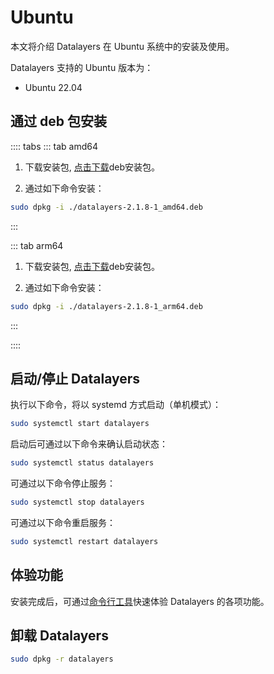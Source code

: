 # Ubuntu

本文将介绍 Datalayers 在 Ubuntu 系统中的安装及使用。

Datalayers 支持的 Ubuntu 版本为：
- Ubuntu 22.04

## 通过 deb 包安装


:::: tabs
::: tab amd64
1. 下载安装包, <a href="https://docs.datalayers.cn/public/ubuntu/datalayers-2.1.8-1_amd64.deb" download="datalayers-2.1.8-1_amd64.deb">点击下载</a>deb安装包。

2. 通过如下命令安装：

``` bash
sudo dpkg -i ./datalayers-2.1.8-1_amd64.deb
```
:::

::: tab arm64
1. 下载安装包, <a href="https://docs.datalayers.cn/public/ubuntu/datalayers-2.1.8-1_arm64.deb" download="datalayers-2.1.8-1_arm64.deb">点击下载</a>deb安装包。

2. 通过如下命令安装：

``` bash
sudo dpkg -i ./datalayers-2.1.8-1_arm64.deb
```
:::

::::

## 启动/停止 Datalayers

执行以下命令，将以 systemd 方式启动（单机模式）：
``` bash
sudo systemctl start datalayers
```

启动后可通过以下命令来确认启动状态：
``` bash
sudo systemctl status datalayers
```

可通过以下命令停止服务：
``` bash
sudo systemctl stop datalayers
```

可通过以下命令重启服务：
``` bash
sudo systemctl restart datalayers
```

## 体验功能

安装完成后，可通过[命令行工具](./command-line-tool.md)快速体验 Datalayers 的各项功能。

## 卸载 Datalayers

``` bash
sudo dpkg -r datalayers 
```

